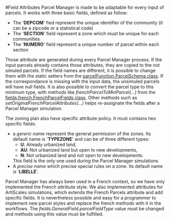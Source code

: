 #Field Attributes
Parcel Manager is made to be adaptable for every input of parcels. 
It works with three basic fields, defined as follow:
<ul>
    <li>The '<b>DEPCOM</b>' fied represent the unique identifier of the community (it can be a zipcode or a statistical code)</li>
    <li>The '<b>SECTION</b>' field represent a zone which must be unique for each communities</li>
    <li>The '<b>NUMERO</b>' field represent a unique number of parcel within each section</li>
</ul>
Those attribute are generated during every Parcel Manager process.
If the input parcels already contains those attributes, they are copied to the not simuled parcels. If the field names are different, it is possible to change them with the static setters from the <a href="https://github.com/ArtiScales/ArtiScales-tools/blob/master/src/main/java/fr/ign/cogit/parcelFunction/ParcelSchema.java">parcelFunction.ParcelSchema class</a>.
If the correspondance is missing with the input data, the unsimuled parcels will have null fields. 
It is also possible to convert the parcel type to this minimum type, with methods like <i>frenchParcelToMinParcel(...)</i> from the <a href="https://github.com/ArtiScales/ParcelManager/blob/master/src/main/java/fr/ign/artiscales/fields/french/FrenchParcelFields.java">fields.french.FrenchParcelFields class</a>.
Other methods such as <i>setOriginalFrenchParcelAttributes(...)</i> helps re-assignate the fields after a Parcel Manager simulation.

The zoning plan also have specific attribute policy. It must contains two specific fields:

<ul>
    <li>a <i>gereric name</i> represent the general permission of the zones. Its default name is '<b>TYPEZONE</b>' and can be of three different types:
<ul>
    <li> <b>U</b>: Already urbanized land,</li>
    <li> <b>AU</b>: Not urbanized land but open to new developments,</li>
    <li> <b>N</b>: Not urbanized land and not open to new developments.</li>
</ul>
This field is the only one used during the Parcel Manager simulations</li>
    <li>A <i>precise name</i> which precise special rules on a zone. Its default name is '<b>LIBELLE</b>'.</li>
</ul>

Parcel Manager has always been used in a French context, so we have only implemented the French attribute style. We also implemented attributes for ArtiScales simulations, which extends the French Parcels attribute and add specific fields. 
It is nevertheless possible and easy for a programmer to implement new parcel styles and replace the french methods with it in the workflows.
The <i>fields.GeneralField.parcelFieldType</i> value must be changed and methods using this value must be fulfilled. 

